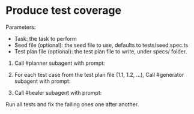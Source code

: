 
# Produce test coverage

Parameters:
- Task: the task to perform
- Seed file (optional): the seed file to use, defaults to tests/seed.spec.ts
- Test plan file (optional): the test plan file to write, under specs/ folder.

1. Call #planner subagent with prompt:

<plan>
  <task><!-- the task --></task>
  <seed-file><!-- seed file param --></seed-file>
  <plan-file><!-- test plan file --></plan-file>
</plan>

2. For each test case from the test plan file (1.1, 1.2, ...), Call #generator subagent with prompt:

<generate>
  <test-file><!-- Name of the file to save the test into, should be unique for test --></test-file>
  <test-suite><!-- Name of the top level test spec w/o ordinal--></test-suite>
  <test-name><!--Name of the test case without the ordinal --></test-name>
  <seed-file><!-- Seed file from test plan --></seed-file>
  <body><!-- Test case content including steps and expectations --></body>
</generate>

3. Call #healer subagent with prompt:

<heal>Run all tests and fix the failing ones one after another.</heal>
